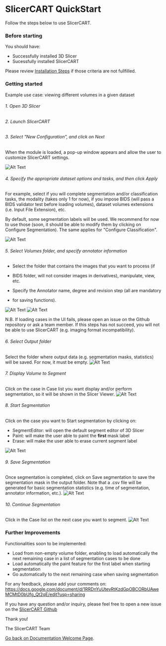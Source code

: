 # SlicerCART QuickStart

Follow the steps below to use SlicerCART.

### Before starting

You should have:
* Successfully installed 3D Slicer
* Sucessfully installed SlicerCART

Please review [Installation Steps](installation.md#installation-steps) if those criteria are not 
fullfilled.

### Getting started

Example use case: viewing different volumes in a given dataset

###### 1. Open 3D Slicer
###### 2. Launch SlicerCART
###### 3. Select "New Configuration", and click on Next
When the module is loaded, a pop-up window appears and allow the user to 
customize SlicerCART settings. 

![Alt Text](images/select_configuration_popup.png)

###### 4. Specify the appropriate dataset options and tasks, and then click Apply
For example, select if you will complete segmentation and/or classification 
tasks, the modality (takes only 1 for now), if you impose BIDS (will pass a 
BIDS validator test before loading volumes), dataset volumes extensions (i.e.
Input File Extension), etc.

By default, some segmentation labels will be used. We recommend for now to 
use those (soon, it should be able to modify them by clicking on Configure 
Segmentation). The same applies for "Configure Classification".

![Alt Text](images/select_configuration_module.png)


###### 5. Select Volumes folder, and specify annotator information 
* Select the folder that contains the images that you want to process (if 
* BIDS folder, will not consider images in  derivatives), manipulate, view, etc.

* Specify the Annotator name, degree and revision step (all are mandatory 
*    for saving functions).

![Alt Text](images/folder_and_name_to_use.png)
![Alt Text](images/example_loading_cases_ui.png)



N.B. If loading cases in the UI fails, please open an issue on the Github 
   repository or ask a team member. If this steps has not succeed, you will 
   not be able to use SlicerCART (e.g. imaging format incompatibility).


###### 6. Select Output folder
Select the folder where output data (e.g. segmentation masks, statistics) 
will be saved. For now, it must be empty.
![Alt Text](images/select_output_folder.png)

###### 7. Display Volume to Segment
Click on the case in Case list you want display and/or perform segmentation, 
so it will be shown in the Slicer Viewer.
![Alt Text](images/select_volume_to_segment.png)

###### 8. Start Segmentation
Click on the case you want to 
Start segmentation by clicking on:
- SegmentEditor: will open the default segment editor of 3D Slicer
- Paint: will make the user able to paint the **first** mask label
- Erase: will make the user able to erase current segment label

![Alt Text](images/perform_segmentation.png)

###### 9. Save Segmentation
Once segmentation is completed, click on Save segmentation to save the 
segmentation mask in the output folder. Note that a .csv file will be 
generated for basic segmentation statistics (e.g. time of segmentation, 
annotator information, etc.).
![Alt Text](images/save_segmentation.png)

###### 10. Continue Segmentation
Click in the Case list on the next case you want to segment.
![Alt Text](images/continue_segmentation.png)

### Further Improvements
Functionalities soon to be implemented:
* Load from non-empty volume folder, enabling to load automatically the next 
remaining case in a list of segmentation cases to be done
* Load automatically the paint feature for the first label when starting segmentation
* Go automatically to the next remaining case when saving segmentation

For any feedback, please add your comments on: https://docs.google.com/document/d/1RRDnYuUtevRtKzdGpOBCORbUAweMCMtD0bUfg_Qt2qE/edit?usp=sharing

If you have any question and/or inquiry, please feel free to open a new 
issue on the [SlicerCART Github](https://github.com/neuropoly/slicer-manual-annotation/issues)

Thank you!

The SlicerCART Team

[Go back on Documentation Welcome Page](welcome.md).